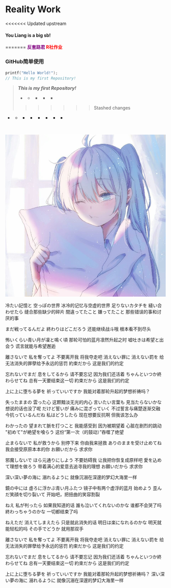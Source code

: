 # Reality Work

<<<<<<< Updated upstream
#### You Liang is a big sb!
=======
**<font style="color:purple"> 反套路君</font><font style="color:red"> R社作业</font>**

### GitHub简单使用

```C
printf("Hello World!");
// This is my first Repository!
```

> 
>
>   
>
>   
>
>   ***This is my first Repository!***
>
> +  +  +  +  +
>>>>>>> Stashed changes

+ + - + - + + +
          
          ​              

![KeAi](https://github.com/HeiTaiYou/TestDemo/blob/main/image/cute.jpg)



冷たい記憶と 空っぽの世界
冰冷的记忆与空虚的世界
足りないカタチを 縫い合わせたら
缝合那些缺少的碎片
間違ってたこと 嫌ってたこと
那些错误的事和讨厌的事

まだ戦ってるんだよ 終わりはどこだろう
还能继续战斗哦 根本看不到尽头


怖いくらい青い月が凜と鳴く頃
那轮可怕的蓝月凛然升起之时
嘘吐きは希望と出会う
谎言就能与希望邂逅


離さないで 私を奪ってよ
不要离开我 将我夺走吧
消えない罪に 消えない罰を
给无法消失的罪孽给予永远的惩罚
約束だから
这是我们的约定


忘れないでまだ 息をしてるから
请不要忘记 因为我们还活着
ちゃんといつか終わらせてね
总有一天要结束这一切
約束だから
这是我们的约定


上に上に堕ちる夢を 祈っていいですか
我能对着那轮升起的梦想祈祷吗？


失ったままの 雲った心
这颗黯淡无光的内心
言いたい言葉も 見当たらないかな
想说的话也没了呢
だけど誓いが 痛みに混ざっていく
不过誓言与痛楚逐渐交融
今抗っているんだね 私はどうしたら
现在想要反抗啊 但我该怎么办


わかったの 望まれて脈を打つこと
我能感受到 因为被期望着 心脏在剧烈的跳动
"初めて"が絶望を喰らう
这份“第一次（的鼓动）”吞噬了绝望


止まらないで 私が救うから
别停下来 你由我来拯救
ありのままを受け止めてね
我会接受原原本本的你
お願いだから
求求你


邪魔しないで ほら元通りにしよう
不要妨碍我 让我把你恢复成原样吧
愛を込めて理想を做ろう
带着满心的爱意去追寻我的理想
お願いだから
求求你


深い深い夢の海に 溺れるように
就像沉溺在深邃的梦幻大海里一样


鏡の中には 虛ろに浮かぶ青い月ふたつ
镜子中有两个虚浮的蓝月
始めよう 歪んだ笑顔を切り裂いて
开始吧，把扭曲的笑容割裂


ねえ 私が判ったら
如果我知道的话
誰も泣いてくれないのかな
谁都不会哭了吗
終わっちゃうのかな
一切都结束了吗


ねえただ 消えてしまえたら
只是就此消失的话
明日は楽になれるのかな
明天就能轻松的吗
その手でどうか
就用那双手


離さないで 私を奪ってよ
不要离开我 将我夺走吧
消えない罪に 消えない罰を
给无法消失的罪孽给予永远的惩罚
約束だから
这是我们的约定

忘れないでまだ 息をしてるから
请不要忘记 因为我们还活着
ちゃんといつか終わらせてね
总有一天要结束这一切
約束だから
这是我们的约定


上に上に堕ちる夢を 祈っていいですか
我能对着那轮升起的梦想祈祷吗？
深い深い夢の海に 溺れるように
就像沉溺在深邃的梦幻大海里一样
